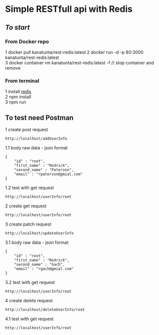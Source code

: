 # Simple RESTfull api with Redis

## _To start_

### From Docker repo

1 docker pull kanatunta/rest-redis:latest
2 docker run -d -p 80:3000 kanatunta/rest-redis:latest  
3 docker container rm kanatunta/rest-redis:latest -f // stop container and remove  

### From terminal

1 install [redis](https://redis.io/)  
2 npm install  
3 npm run  

## To test need Postman

1 create post request

```
http://localhost/addUserInfo

```

1.1 body raw data - json format

```
{
    "id" : "root",
    "first_name" : "Rodrick",
    "second_name" : "Paterson",
    "email" : "rpaterson@gmial.com"
}
```

1.2 test with get request

```
http://localhost/userInfo/root

```

2 create get request

```
http://localhost/userInfo/root

```

3 create patch request

```
http://localhost/updateUserInfo

```

3.1 body raw data - json format

```
{
    "id" : "root",
    "first_name" : "Rodrick",
    "second_name" : "Gach",
    "email" : "rgach@gmial.com"
}
```

3.2 test with get request

```
http://localhost/userInfo/root

```

4 create delete request

```
http://localhost/deleteUserInfo/root

```

4.1 test with get request

```
http://localhost/userInfo/root

```
